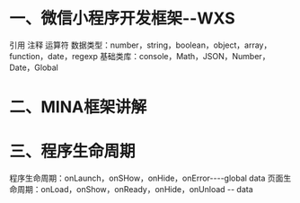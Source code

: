 # 一、微信小程序开发框架--WXS
引用
注释
运算符
数据类型：number，string，boolean，object，array，function，date，regexp
基础类库：console，Math，JSON，Number，Date，Global


# 二、MINA框架讲解

# 三、程序生命周期
程序生命周期：onLaunch，onSHow，onHide，onError----global data
页面生命周期：onLoad，onShow，onReady，onHide，onUnload -- data